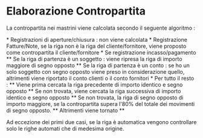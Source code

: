 # Elaborazione Contropartita

La contropartita nei mastrini viene calcolata secondo il seguente algoritmo : 

\* Registrazioni di aperture/chiusura :  non viene calcolata
\* Registrazione Fatture/Note, se la riga non è la riga del cliente/fornitore, viene proposto come contropartita il cliente/fornitore
\* Se registrazione incasso/pagamento
\*\* Se la riga di partenza è un soggetto :  viene ripresa la riga di importo maggiore di segno opposto
\*\* Se la riga di partenza è un conto :  se ho un solo soggetto con segno opposto viene preso in considerazione quello, altrimenti viene riportato il conto clienti o il conto fornitori
\* Per tutto il resto : 
\*\* Viene prima cercata la riga precedente di importo identico e segno opposto
\*\* Se non trovata, viene cercata la riga successiva di importo identico e segno opposto
\*\* Se non trovata, la riga di segno opposto di importo maggiore, se la contropartita supera l'80% del totale dei movimenti di segno opposto.
\*\* Altrimenti viene tornato \*\*

Ad eccezione dei primi due casi, se la riga è automatica vengono controllare solo le righe automati che di medesima origine.
